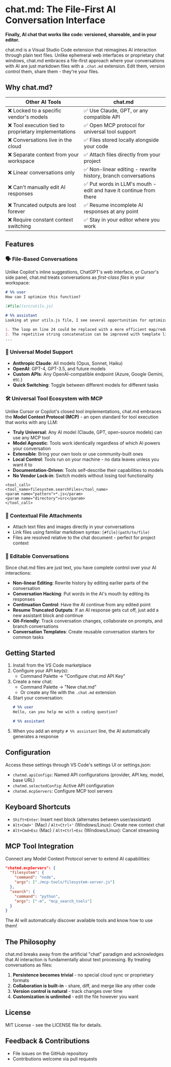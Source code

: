 # chat.md: The File-First AI Conversation Interface

**Finally, AI chat that works like code: versioned, shareable, and in your editor.**

chat.md is a Visual Studio Code extension that reimagines AI interaction through plain text files. Unlike ephemeral web interfaces or proprietary chat windows, chat.md embraces a file-first approach where your conversations with AI are just markdown files with a `.chat.md` extension. Edit them, version control them, share them - they're your files.

## Why chat.md?

| Other AI Tools | chat.md |
|----------------|---------|
| ❌ Locked to a specific vendor's models | ✅ Use Claude, GPT, or any compatible API |
| ❌ Tool execution tied to proprietary implementations | ✅ Open MCP protocol for universal tool support |
| ❌ Conversations live in the cloud | ✅ Files stored locally alongside your code |
| ❌ Separate context from your workspace | ✅ Attach files directly from your project |
| ❌ Linear conversations only | ✅ Non-linear editing - rewrite history, branch conversations |
| ❌ Can't manually edit AI responses | ✅ Put words in LLM's mouth - edit and have it continue from there |
| ❌ Truncated outputs are lost forever | ✅ Resume incomplete AI responses at any point |
| ❌ Require constant context switching | ✅ Stay in your editor where you work |

## Features

### 🗣️ File-Based Conversations

Unlike Copilot's inline suggestions, ChatGPT's web interface, or Cursor's side panel, chat.md treats conversations as *first-class files* in your workspace:

```markdown
# %% user
How can I optimize this function?

[#file](src/utils.js)

# %% assistant
Looking at your utils.js file, I see several opportunities for optimization:

1. The loop on line 24 could be replaced with a more efficient map/reduce pattern
2. The repetitive string concatenation can be improved with template literals
...
```

### 🔌 Universal Model Support

- **Anthropic Claude**: All models (Opus, Sonnet, Haiku)
- **OpenAI**: GPT-4, GPT-3.5, and future models
- **Custom APIs**: Any OpenAI-compatible endpoint (Azure, Google Gemini, etc.)
- **Quick Switching**: Toggle between different models for different tasks

### 🛠️ Universal Tool Ecosystem with MCP

Unlike Cursor or Copilot's closed tool implementations, chat.md embraces the **Model Context Protocol (MCP)** - an open standard for tool execution that works with any LLM:

- **Truly Universal**: Any AI model (Claude, GPT, open-source models) can use any MCP tool
- **Model Agnostic**: Tools work identically regardless of which AI powers your conversation
- **Extensible**: Bring your own tools or use community-built ones
- **Local Control**: Tools run on your machine - no data leaves unless you want it to
- **Documentation-Driven**: Tools self-describe their capabilities to models
- **No Vendor Lock-in**: Switch models without losing tool functionality

```
<tool_call>
<tool_name>filesystem.searchFiles</tool_name>
<param name="pattern">*.js</param>
<param name="directory">src</param>
</tool_call>
```

### 📎 Contextual File Attachments

- Attach text files and images directly in your conversations
- Link files using familiar markdown syntax: `[#file](path/to/file)`
- Files are resolved relative to the chat document - perfect for project context

### 💾 Editable Conversations

Since chat.md files are just text, you have complete control over your AI interactions:

- **Non-linear Editing**: Rewrite history by editing earlier parts of the conversation
- **Conversation Hacking**: Put words in the AI's mouth by editing its responses
- **Continuation Control**: Have the AI continue from any edited point
- **Resume Truncated Outputs**: If an AI response gets cut off, just add a new assistant block and continue
- **Git-Friendly**: Track conversation changes, collaborate on prompts, and branch conversations
- **Conversation Templates**: Create reusable conversation starters for common tasks

## Getting Started

1. Install from the VS Code marketplace
2. Configure your API key(s):
   - Command Palette → "Configure chat.md API Key"
3. Create a new chat:
   - Command Palette → "New chat.md"
   - Or create any file with the `.chat.md` extension
4. Start your conversation:
   ```markdown
   # %% user
   Hello, can you help me with a coding question?

   # %% assistant
   
   ```
5. When you add an empty `# %% assistant` line, the AI automatically generates a response

## Configuration

Access these settings through VS Code's settings UI or settings.json:

- `chatmd.apiConfigs`: Named API configurations (provider, API key, model, base URL)
- `chatmd.selectedConfig`: Active API configuration
- `chatmd.mcpServers`: Configure MCP tool servers

## Keyboard Shortcuts

- `Shift+Enter`: Insert next block (alternates between user/assistant)
- `Alt+Cmd+'` (Mac) / `Alt+Ctrl+'` (Windows/Linux): Create new context chat
- `Alt+Cmd+Esc` (Mac) / `Alt+Ctrl+Esc` (Windows/Linux): Cancel streaming

## MCP Tool Integration

Connect any Model Context Protocol server to extend AI capabilities:

```json
"chatmd.mcpServers": {
  "filesystem": {
    "command": "node",
    "args": ["./mcp-tools/filesystem-server.js"]
  },
  "search": {
    "command": "python",
    "args": ["-m", "mcp_search_tools"]
  }
}
```

The AI will automatically discover available tools and know how to use them!

## The Philosophy

chat.md breaks away from the artificial "chat" paradigm and acknowledges that AI interaction is fundamentally about text processing. By treating conversations as files:

1. **Persistence becomes trivial** - no special cloud sync or proprietary formats
2. **Collaboration is built-in** - share, diff, and merge like any other code
3. **Version control is natural** - track changes over time
4. **Customization is unlimited** - edit the file however you want

## License

MIT License - see the LICENSE file for details.

## Feedback & Contributions

- File issues on the GitHub repository
- Contributions welcome via pull requests